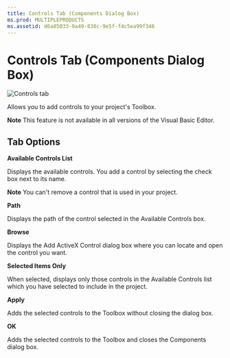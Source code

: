 ```yaml
---
title: Controls Tab (Components Dialog Box)
ms.prod: MULTIPLEPRODUCTS
ms.assetid: d6a85033-9a49-838c-9e5f-f4c5ea99f346
---
```



# Controls Tab (Components Dialog Box)


![Controls tab](images/addcc_ZA01201563.gif)



Allows you to add controls to your project's Toolbox.

 **Note**  This feature is not available in all versions of the Visual Basic Editor.


## Tab Options

 **Available Controls List**

Displays the available controls. You add a control by selecting the check box next to its name.


 **Note**  You can't remove a control that is used in your project.

 **Path**

Displays the path of the control selected in the Available Controls box.

 **Browse**

Displays the Add ActiveX Control dialog box where you can locate and open the control you want.

 **Selected Items Only**

When selected, displays only those controls in the Available Controls list which you have selected to include in the project.

 **Apply**

Adds the selected controls to the Toolbox without closing the dialog box.

 **OK**

Adds the selected controls to the Toolbox and closes the Components dialog box.


